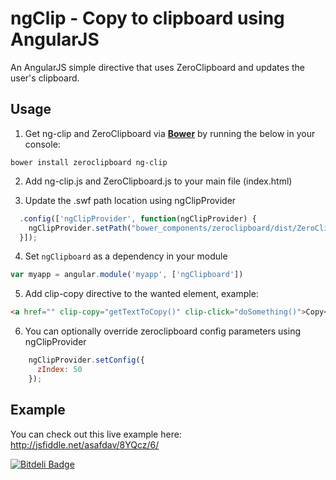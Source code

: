 ngClip - Copy to clipboard using AngularJS
=======

An AngularJS simple directive that uses ZeroClipboard and updates the user's clipboard.


## Usage
1. Get ng-clip and ZeroClipboard via **[Bower](http://bower.io/)** by running the below in your console:
  ```
  bower install zeroclipboard ng-clip
  ```

2. Add ng-clip.js and ZeroClipboard.js to your main file (index.html)

3. Update the .swf path location using ngClipProvider
  ```javascript
    .config(['ngClipProvider', function(ngClipProvider) {
      ngClipProvider.setPath("bower_components/zeroclipboard/dist/ZeroClipboard.swf");
    }]);
  ```

4. Set `ngClipboard` as a dependency in your module
  ```javascript
  var myapp = angular.module('myapp', ['ngClipboard'])
  ```

5. Add clip-copy directive to the wanted element, example:
  ```html
  <a href="" clip-copy="getTextToCopy()" clip-click="doSomething()">Copy</a>
  ```

6. You can optionally override zeroclipboard config parameters using ngClipProvider
```javascript
    ngClipProvider.setConfig({
      zIndex: 50
    });
```

## Example
You can check out this live example here: http://jsfiddle.net/asafdav/8YQcz/6/


[![Bitdeli Badge](https://d2weczhvl823v0.cloudfront.net/asafdav/ng-clip/trend.png)](https://bitdeli.com/free "Bitdeli Badge")

